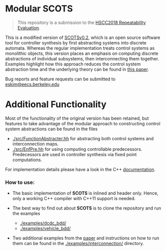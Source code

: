 # Modular SCOTS

[paper]: https://people.eecs.berkeley.edu/~eskim/papers/HSCC18_preprint.pdf
> This repository is a submission to the [HSCC2018 Repeatability Evaluation](https://www.hscc2018.deib.polimi.it/repeatability-evaluation).

This is a modified version of [SCOTSv0.2](https://gitlab.lrz.de/matthias/SCOTSv0.2), which is an open source software tool for controller synthesis by first abstracting systems into discrete automata. Whereas the regular implementation treats control systems as monolithic objects, this version places an emphasis on computing discrete abstractions of individual subsystems, then interconnecting them together. Examples highlight how this approach reduces the control system abstraction time and the underlying theory can be found in [this paper][paper].

Bug reports and feature requests can be submitted to <eskim@eecs.berkeley.edu> 

# Additional Functionality 

Most of the functionality of the original version has been retained, but features to take advantage of the modular approach to constructing control system abstractions can be found in the files 

- [./src/FunctionAbstracter.hh](./src/FunctionAbstracter.hh) for abstracting both control systems and interconnection maps. 
- [./src/EnfPre.hh](./src/EnfPre.hh) for using computing controllable predecessors. Predecessors are used in controller synthesis via fixed point computations. 

For implementation details please have a look in the C++ [documentation](./doc/html/index.html). 

### How to use:

* The basic implementation of **SCOTS** is inlined and header only. Hence, only a working C++ compiler
  with C++11 support is needed.

* The best way to find out about **SCOTS** is to clone the repository and run the examples

  * [./examples/dcdc_bdd/](./examples/dcdc_bdd/)
  * [./examples/vehicle_bdd/](./examples/vehicle_bdd)

* Two additional examples from the [paper][paper] and instructions on how to run them can be found in the  [./examples/interconnection/](./examples/interconnection/) directory.



